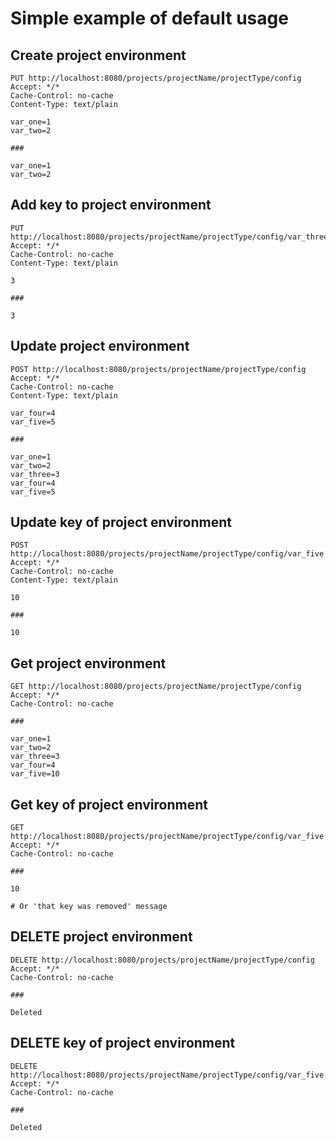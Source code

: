# Simple example of default usage

## Create project environment
```http
PUT http://localhost:8080/projects/projectName/projectType/config
Accept: */*
Cache-Control: no-cache
Content-Type: text/plain

var_one=1
var_two=2

###

var_one=1
var_two=2
```
## Add key to project environment
```http
PUT http://localhost:8080/projects/projectName/projectType/config/var_three
Accept: */*
Cache-Control: no-cache
Content-Type: text/plain

3

###

3
```

## Update project environment
```http
POST http://localhost:8080/projects/projectName/projectType/config
Accept: */*
Cache-Control: no-cache
Content-Type: text/plain

var_four=4
var_five=5

###

var_one=1
var_two=2
var_three=3
var_four=4
var_five=5
```
## Update key of project environment
```http
POST http://localhost:8080/projects/projectName/projectType/config/var_five
Accept: */*
Cache-Control: no-cache
Content-Type: text/plain

10

###

10
```

## Get project environment
```http
GET http://localhost:8080/projects/projectName/projectType/config
Accept: */*
Cache-Control: no-cache

###

var_one=1
var_two=2
var_three=3
var_four=4
var_five=10
```
## Get key of project environment
```http
GET http://localhost:8080/projects/projectName/projectType/config/var_five
Accept: */*
Cache-Control: no-cache

###

10

# Or 'that key was removed' message
```

## DELETE project environment
```http
DELETE http://localhost:8080/projects/projectName/projectType/config
Accept: */*
Cache-Control: no-cache

###

Deleted
```
## DELETE key of project environment
```http
DELETE http://localhost:8080/projects/projectName/projectType/config/var_five
Accept: */*
Cache-Control: no-cache

### 

Deleted
```